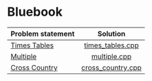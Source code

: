 # Bluebook

| Problem statement |       Solution        |
|:------------------|:---------------------:|
| [Times Tables][]  | [times_tables.cpp][]  |
| [Multiple][]      | [multiple.cpp][]      |
| [Cross Country][] | [cross_country.cpp][] |

[Times Tables]:  http://wcipeg.com/problems/desc/P118EX4
[Multiple]:      http://wcipeg.com/problems/desc/p79ex5
[Cross Country]: http://wcipeg.com/problems/desc/p100ex4

[times_tables.cpp]:  times_tables.cpp
[multiple.cpp]:      multiple.cpp
[cross_country.cpp]: cross_country.cpp
